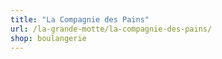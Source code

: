 ```yaml
---
title: "La Compagnie des Pains"
url: /la-grande-motte/la-compagnie-des-pains/
shop: boulangerie
---
```

